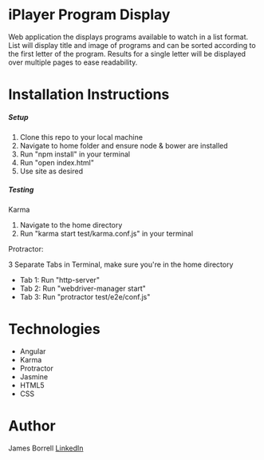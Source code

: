 iPlayer Program Display
============
Web application the displays programs available to watch in a list format.
List will display title and image of programs and can be sorted according to
the first letter of the program. Results for a single letter will be
displayed over multiple pages to ease readability.

Installation Instructions
=========
##### Setup #####
1. Clone this repo to your local machine
2. Navigate to home folder and ensure node & bower are installed
3. Run "npm install" in your terminal
4. Run "open index.html"
5. Use site as desired

##### Testing #####

Karma
1. Navigate to the home directory
2. Run "karma start test/karma.conf.js" in your terminal

Protractor:

3 Separate Tabs in Terminal, make sure you're in the home directory

- Tab 1: Run "http-server"
- Tab 2: Run "webdriver-manager start"
- Tab 3: Run "protractor test/e2e/conf.js"


Technologies
========
- Angular
- Karma
- Protractor
- Jasmine
- HTML5
- CSS

Author
======
James Borrell [LinkedIn](https://www.linkedin.com/in/james-borrell-2281b1116)
